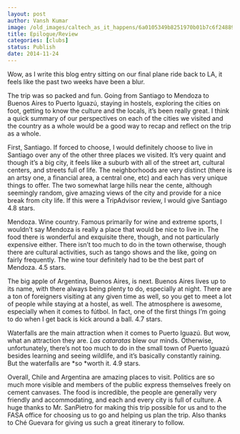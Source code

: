 ```yaml
---
layout: post
author: Vansh Kumar
image: /old_images/caltech_as_it_happens/6a0105349b8251970b01b7c6f24889970b.jpg
title: Epilogue/Review
categories: [clubs]
status: Publish
date: 2014-11-24
---
```


Wow, as I write this blog entry sitting on our final plane ride back to LA, it feels like the past two weeks have been a blur.

The trip was so packed and fun. Going from Santiago to Mendoza to Buenos Aires to Puerto Iguazú, staying in hostels, exploring the cities on foot, getting to know the culture and the locals, it’s been really great. I think a quick summary of our perspectives on each of the cities we visited and the country as a whole would be a good way to recap and reflect on the trip as a whole.

First, Santiago. If forced to choose, I would definitely choose to live in Santiago over any of the other three places we visited. It’s very quaint and though it’s a big city, it feels like a suburb with all of the street art, cultural centers, and streets full of life. The neighborhoods are very distinct (there is an artsy one, a financial area, a central one, etc) and each has very unique things to offer. The two somewhat large hills near the cente, although seemingly random, give amazing views of the city and provide for a nice break from city life. If this were a TripAdvisor review, I would give Santiago 4.8 stars.

Mendoza. Wine country. Famous primarily for wine and extreme sports, I wouldn’t say Mendoza is really a place that would be nice to live in. The food there is wonderful and exquisite there, though, and not particularly expensive either. There isn’t too much to do in the town otherwise, though there are cultural activities, such as tango shows and the like, going on fairly frequently. The wine tour definitely had to be the best part of Mendoza. 4.5 stars.

The big apple of Argentina, Buenos Aires, is next. Buenos Aires lives up to its name, with there always being plenty to do, especially at night. There are a ton of foreigners visiting at any given time as well, so you get to meet a lot of people while staying at a hostel, as well. The atmosphere is awesome, especially when it comes to fútbol. In fact, one of the first things I’m going to do when I get back is kick around a ball. 4.7 stars.

Waterfalls are the main attraction when it comes to Puerto Iguazú. But wow, what an attraction they are. *Las cataratas* blew our minds. Otherwise, unfortunately, there’s not too much to do in the small town of Puerto Iguazú besides learning and seeing wildlife, and it’s basically constantly raining. But the waterfalls are *so *worth it. 4.9 stars.

Overall, Chile and Argentina are amazing places to visit. Politics are so much more visible and members of the public express themselves freely on cement canvases. The food is incredible, the people are generally very friendly and accommodating, and each and every city is full of culture. A huge thanks to Mr. SanPietro for making this trip possible for us and to the FASA office for choosing us to go and helping us plan the trip. Also thanks to Ché Guevara for giving us such a great itinerary to follow.

